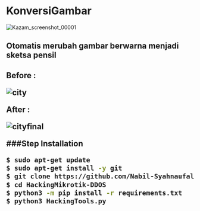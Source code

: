# KonversiGambar

![Kazam_screenshot_00001](https://user-images.githubusercontent.com/97229948/169492365-4c027258-99b6-46d4-b9e9-4fe744a867f7.png)

<h2>Otomatis merubah gambar berwarna menjadi sketsa pensil<h2>
  Before : 
  
  
![city](https://user-images.githubusercontent.com/97229948/169489859-9acf6e5e-3711-4b74-a3f5-912d14a0e082.jpg)
  
  After :
  
  
 ![cityfinal](https://user-images.githubusercontent.com/97229948/169489903-d8392415-634c-42c8-8543-bb20d9aa06af.jpg)
  
  
  
  
 ###Step Installation
  ```BASH
$ sudo apt-get update
$ sudo apt-get install -y git
$ git clone https://github.com/Nabil-Syahnaufal/HackingMikrotik-DDOS
$ cd HackingMikrotik-DDOS
$ python3 -m pip install -r requirements.txt
$ python3 HackingTools.py
```
